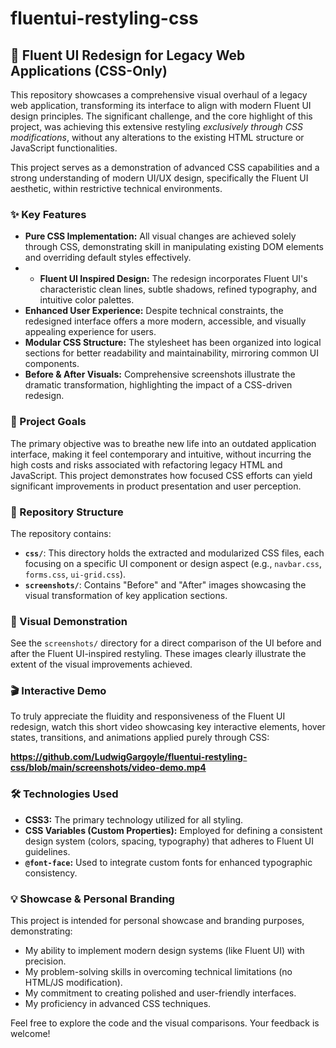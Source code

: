 # fluentui-restyling-css
## 🚀 Fluent UI Redesign for Legacy Web Applications (CSS-Only)

This repository showcases a comprehensive visual overhaul of a legacy web application, transforming its interface to align with modern Fluent UI design principles. The significant challenge, and the core highlight of this project, was achieving this extensive restyling *exclusively through CSS modifications*, without any alterations to the existing HTML structure or JavaScript functionalities.  

This project serves as a demonstration of advanced CSS capabilities and a strong understanding of modern UI/UX design, specifically the Fluent UI aesthetic, within restrictive technical environments.  

### ✨ Key Features  

* **Pure CSS Implementation:** All visual changes are achieved solely through CSS, demonstrating skill in manipulating existing DOM elements and overriding default styles effectively.
* * **Fluent UI Inspired Design:** The redesign incorporates Fluent UI's characteristic clean lines, subtle shadows, refined typography, and intuitive color palettes.
* **Enhanced User Experience:** Despite technical constraints, the redesigned interface offers a more modern, accessible, and visually appealing experience for users.
* **Modular CSS Structure:** The stylesheet has been organized into logical sections for better readability and maintainability, mirroring common UI components.
* **Before & After Visuals:** Comprehensive screenshots illustrate the dramatic transformation, highlighting the impact of a CSS-driven redesign.  

### 🎯 Project Goals  

The primary objective was to breathe new life into an outdated application interface, making it feel contemporary and intuitive, without incurring the high costs and risks associated with refactoring legacy HTML and JavaScript. This project demonstrates how focused CSS efforts can yield significant improvements in product presentation and user perception.  

### 📂 Repository Structure  

The repository contains:  

* **`css/`**: This directory holds the extracted and modularized CSS files, each focusing on a specific UI component or design aspect (e.g., `navbar.css`, `forms.css`, `ui-grid.css`).
* **`screenshots/`**: Contains "Before" and "After" images showcasing the visual transformation of key application sections.

### 📸 Visual Demonstration  

See the `screenshots/` directory for a direct comparison of the UI before and after the Fluent UI-inspired restyling. These images clearly illustrate the extent of the visual improvements achieved.  

### 🎬 Interactive Demo

To truly appreciate the fluidity and responsiveness of the Fluent UI redesign, watch this short video showcasing key interactive elements, hover states, transitions, and animations applied purely through CSS:

**https://github.com/LudwigGargoyle/fluentui-restyling-css/blob/main/screenshots/video-demo.mp4**
### 🛠️ Technologies Used  

* **CSS3:** The primary technology utilized for all styling.
* **CSS Variables (Custom Properties):** Employed for defining a consistent design system (colors, spacing, typography) that adheres to Fluent UI guidelines.
* **`@font-face`:** Used to integrate custom fonts for enhanced typographic consistency.

### 💡 Showcase & Personal Branding  

This project is intended for personal showcase and branding purposes, demonstrating:  

* My ability to implement modern design systems (like Fluent UI) with precision.
* My problem-solving skills in overcoming technical limitations (no HTML/JS modification).
* My commitment to creating polished and user-friendly interfaces.
* My proficiency in advanced CSS techniques.

Feel free to explore the code and the visual comparisons. Your feedback is welcome!
